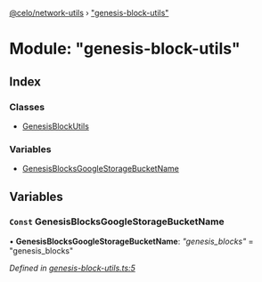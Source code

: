 [@celo/network-utils](../README.md) › ["genesis-block-utils"](_genesis_block_utils_.md)

# Module: "genesis-block-utils"

## Index

### Classes

* [GenesisBlockUtils](../classes/_genesis_block_utils_.genesisblockutils.md)

### Variables

* [GenesisBlocksGoogleStorageBucketName](_genesis_block_utils_.md#const-genesisblocksgooglestoragebucketname)

## Variables

### `Const` GenesisBlocksGoogleStorageBucketName

• **GenesisBlocksGoogleStorageBucketName**: *"genesis_blocks"* = "genesis_blocks"

*Defined in [genesis-block-utils.ts:5](https://github.com/celo-org/celo-monorepo/blob/master/packages/sdk/network-utils/src/genesis-block-utils.ts#L5)*
